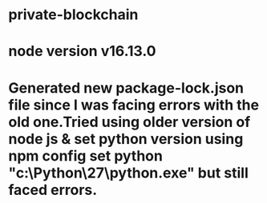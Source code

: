 # private-blockchain

# node version v16.13.0

# Generated new package-lock.json file since I was facing errors with the old one.Tried using older version of node js & set python version using npm config set python "c:\Python\27\python.exe" but still faced errors.
